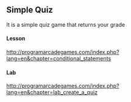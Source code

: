 ## Simple Quiz

It is a simple quiz game that returns your grade

#### Lesson
http://programarcadegames.com/index.php?lang=en&chapter=conditional_statements

#### Lab
http://programarcadegames.com/index.php?lang=en&chapter=lab_create_a_quiz